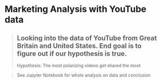 # Marketing Analysis with YouTube data

> Looking into the data of YouTube from Great Britain and United States.
> End goal is to figure out if our hypothesis is true.
> --
> Hypothesis:
> The most polarizing videos get shared the most

> See Jupyter Notebook for whole analysis on data and conclusion
